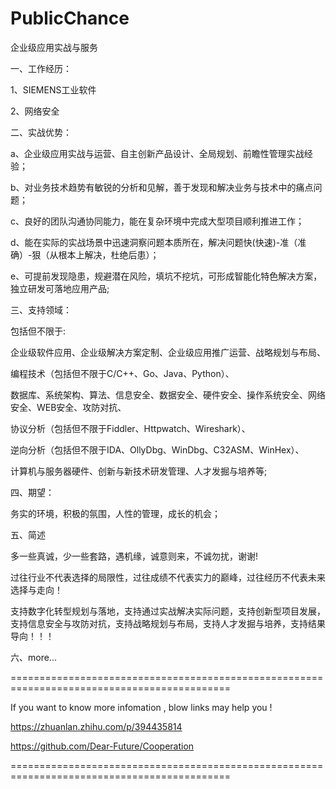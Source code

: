 # PublicChance

企业级应用实战与服务


一、工作经历：

1、SIEMENS工业软件

2、网络安全



二、实战优势：

a、企业级应用实战与运营、自主创新产品设计、全局规划、前瞻性管理实战经验；

b、对业务技术趋势有敏锐的分析和见解，善于发现和解决业务与技术中的痛点问题；

c、良好的团队沟通协同能力，能在复杂环境中完成大型项目顺利推进工作；

d、能在实际的实战场景中迅速洞察问题本质所在，解决问题快(快速)-准（准确）-狠（从根本上解决，杜绝后患）；

e、可提前发现隐患，规避潜在风险，填坑不挖坑，可形成智能化特色解决方案，独立研发可落地应用产品;




三、支持领域：

包括但不限于:

企业级软件应用、企业级解决方案定制、企业级应用推广运营、战略规划与布局、

编程技术（包括但不限于C/C++、Go、Java、Python）、

数据库、系统架构、算法、信息安全、数据安全、硬件安全、操作系统安全、网络安全、WEB安全、攻防对抗、

协议分析（包括但不限于Fiddler、Httpwatch、Wireshark）、

逆向分析（包括但不限于IDA、OllyDbg、WinDbg、C32ASM、WinHex）、

计算机与服务器硬件、创新与新技术研发管理、人才发掘与培养等;



四、期望：

务实的环境，积极的氛围，人性的管理，成长的机会；



五、简述

多一些真诚，少一些套路，遇机缘，诚意则来，不诚勿扰，谢谢!

过往行业不代表选择的局限性，过往成绩不代表实力的巅峰，过往经历不代表未来选择与走向！


支持数字化转型规划与落地，支持通过实战解决实际问题，支持创新型项目发展，支持信息安全与攻防对抗，支持战略规划与布局，支持人才发掘与培养，支持结果导向！！！



六、more... 

============================================================================================


If you want to know more infomation , blow links may help you !

https://zhuanlan.zhihu.com/p/394435814

https://github.com/Dear-Future/Cooperation

============================================================================================
